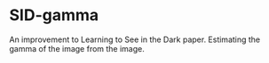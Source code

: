# SID-gamma
An improvement to Learning to See in the Dark paper. Estimating the gamma of the image from the image.
